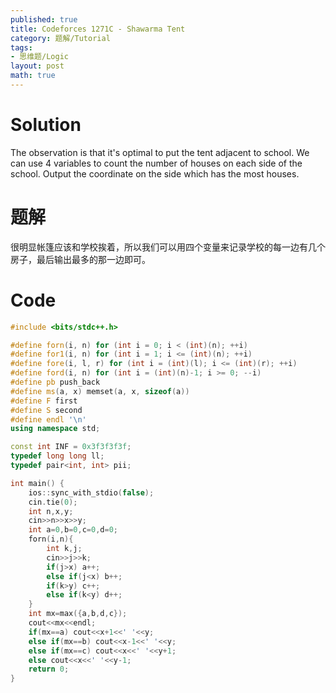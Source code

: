 ```yaml
---
published: true
title: Codeforces 1271C - Shawarma Tent
category: 题解/Tutorial
tags: 
- 思维题/Logic
layout: post
math: true
---
```

<!-- more -->
# Solution

The observation is that it's optimal to put the tent adjacent to school. We can use 4 variables to count the number of houses on each side of the school. Output the coordinate on the side which has the most houses.

# 题解

很明显帐篷应该和学校挨着，所以我们可以用四个变量来记录学校的每一边有几个房子，最后输出最多的那一边即可。

# Code
```cpp
#include <bits/stdc++.h>

#define forn(i, n) for (int i = 0; i < (int)(n); ++i)
#define for1(i, n) for (int i = 1; i <= (int)(n); ++i)
#define fore(i, l, r) for (int i = (int)(l); i <= (int)(r); ++i)
#define ford(i, n) for (int i = (int)(n)-1; i >= 0; --i)
#define pb push_back
#define ms(a, x) memset(a, x, sizeof(a))
#define F first
#define S second
#define endl '\n'
using namespace std;

const int INF = 0x3f3f3f3f;
typedef long long ll;
typedef pair<int, int> pii;

int main() {
    ios::sync_with_stdio(false);
    cin.tie(0);
	int n,x,y;
    cin>>n>>x>>y;
    int a=0,b=0,c=0,d=0;
    forn(i,n){
        int k,j;
        cin>>j>>k;
        if(j>x) a++;
        else if(j<x) b++;
        if(k>y) c++;
        else if(k<y) d++;
    }
    int mx=max({a,b,d,c});
    cout<<mx<<endl;
    if(mx==a) cout<<x+1<<' '<<y;
    else if(mx==b) cout<<x-1<<' '<<y;
    else if(mx==c) cout<<x<<' '<<y+1;
    else cout<<x<<' '<<y-1;
    return 0;
}
```